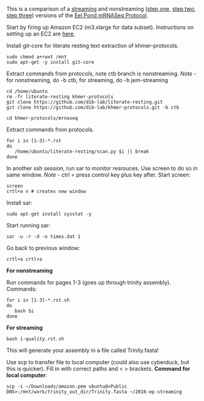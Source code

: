 This is a comparison of a [streaming](https://github.com/dib-lab/khmer-protocols/blob/jem-streaming/mrnaseq/1-quality.rst) and nonstreaming ([step one](https://github.com/dib-lab/khmer-protocols/blob/ctb/mrnaseq/1-quality.rst), [step two](https://github.com/dib-lab/khmer-protocols/blob/ctb/mrnaseq/2-diginorm.rst), [step three](https://github.com/dib-lab/khmer-protocols/blob/ctb/mrnaseq/3-big-assembly.rst)) versions of the [Eel Pond mRNASeq Protocol](https://khmer-protocols.readthedocs.org/en/ctb/mrnaseq/).


Start by firing up Amazon EC2 (m3.xlarge for data subset). Instructions on setting up an EC2 are [here](http://angus.readthedocs.org/en/2015/amazon/index.html).

Install git-core for literate resting text extraction
of khmer-protocols. 

```text
sudo chmod a+rwxt /mnt
sudo apt-get -y install git-core
```

Extract commands from protocols, note ctb branch is nonstreaming.
*Note* - for nonstreaming, do -b ctb, for streaming, do -b jem-streaming

```text
cd /home/ubuntu
rm -fr literate-resting khmer-protocols
git clone https://github.com/dib-lab/literate-resting.git
git clone https://github.com/dib-lab/khmer-protocols.git -b ctb

cd khmer-protocols/mrnaseq
```
Extract commands from protocols. 

```text
for i in [1-3]-*.rst
do
   /home/ubuntu/literate-resting/scan.py $i || break
done
```

In another ssh session, run sar to monitor resrouces. Use screen to do so in same window. 
*Note* - ctrl = press control key plus key after.
Start screen:

```text
screen
crtl+a n # creates new window
```

Install sar:

```text
sudo apt-get install sysstat -y
```

Start running sar:

```text
sar -u -r -d -o times.dat 1
```

Go back to previous window:
```text
crtl+a crtl+a
```
**For nonstreaming**

Run commands for pages 1-3 (goes up through trinity assembly). Commands:

```text
for i in [1-3]-*.rst.sh
do
   bash $i
done
```

**For streaming**

```text
bash 1-quality.rst.sh
```

This will generate your assembly in a file called Trinity.fasta!

Use scp to transfer file to local computer (could also use cyberduck, but this is quicker). Fill in with correct paths and < > brackets. **Command for local computer**:

```text
scp -i ~/Downloads/amazon.pem ubuntu@<Public DNS>:/mnt/work/trinity_out_dir/Trinity.fasta ~/2016-ep-streaming 
```
